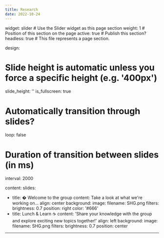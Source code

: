 ```yaml
---
title: Research
date: 2022-10-24
---
```

widget: slider  # Use the Slider widget as this page section
weight: 1  # Position of this section on the page
active: true  # Publish this section?
headless: true  # This file represents a page section.

design:
  # Slide height is automatic unless you force a specific height (e.g. '400px')
  slide_height: ''
  is_fullscreen: true
  # Automatically transition through slides?
  loop: false
  # Duration of transition between slides (in ms)
  interval: 2000

content:
  slides:
  - title: � Welcome to the group
    content: Take a look at what we're working on...
    align: center
    background:
      image:
        filename: SHG.png
        filters:
          brightness: 0.7
      position: right
      color: '#666'
  - title: Lunch & Learn ☕️
    content: 'Share your knowledge with the group and explore exciting new topics together!'
    align: left
    background:
      image:
        filename: SHG.png
        filters:
          brightness: 0.7
      position: center
---
